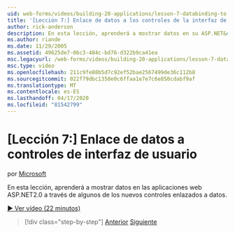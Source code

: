```yaml
---
uid: web-forms/videos/building-20-applications/lesson-7-databinding-to-user-interface-controls
title: '[Lección 7:] Enlace de datos a los controles de la interfaz de usuario ? Microsoft Docs'
author: rick-anderson
description: En esta lección, aprenderá a mostrar datos en su ASP.NET&#160;aplicaciones web 2.0 a través de algunos de los nuevos controles enlazados a datos.
ms.author: riande
ms.date: 11/29/2005
ms.assetid: 49625de7-06c3-484c-bd76-d322b9ca41ea
msc.legacyurl: /web-forms/videos/building-20-applications/lesson-7-databinding-to-user-interface-controls
msc.type: video
ms.openlocfilehash: 211c9fe88b5d7c92ef52bae2567499de36c112b8
ms.sourcegitcommit: 022f79dbc1350e0c6ffaa1e7e7c6e850cdabf9af
ms.translationtype: MT
ms.contentlocale: es-ES
ms.lasthandoff: 04/17/2020
ms.locfileid: "81542799"
---
```

# <a name="lesson-7-databinding-to-user-interface-controls"></a>[Lección 7:] Enlace de datos a controles de interfaz de usuario

por [Microsoft](https://github.com/microsoft)

En esta lección, aprenderá a mostrar datos en las aplicaciones web ASP.NET2.0 a través de algunos de los nuevos controles enlazados a datos.

[&#9654; Ver vídeo (22 minutos)](https://channel9.msdn.com/Blogs/ASP-NET-Site-Videos/lesson-7-databinding-to-user-interface-controls)

> [!div class="step-by-step"]
> [Anterior](lesson-6-working-with-stylesheets-and-master-pages.md)
> [Siguiente](lesson-8-working-with-the-gridview-and-formview.md)
